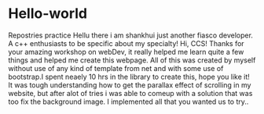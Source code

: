 # Hello-world
Repostries  practice
Hellu there i am shankhui just another fiasco developer.
A c++ enthusiasts to be specific about my specialty!
Hi, CCS!
Thanks for your amazing workshop on webDev, it really helped me learn quite a few things and
helped me create this webpage.
All of this was created by myself without use of any kind of template from net and with some use of bootstrap.I spent neaely 10 hrs in the library to create this, hope you like it!
 It was tough understanding how to get the parallax effect of scrolling in my website, but after alot of tries i was able to comeup with a solution that was too fix the background image.
I implemented all that you wanted us to try..
